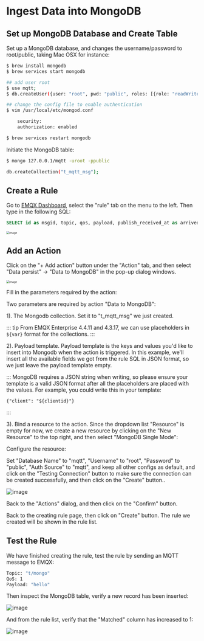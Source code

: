 # Ingest Data into MongoDB
## Set up MongoDB Database and Create Table

Set up a MongoDB database, and changes the username/password to root/public, taking Mac OSX for instance:

```bash
$ brew install mongodb
$ brew services start mongodb

## add user root
$ use mqtt;
$ db.createUser({user: "root", pwd: "public", roles: [{role: "readWrite", db: "mqtt"}]});

## change the config file to enable authentication
$ vim /usr/local/etc/mongod.conf

    security:
    authorization: enabled

$ brew services restart mongodb
```

Initiate the MongoDB table:

```bash
$ mongo 127.0.0.1/mqtt -uroot -ppublic

db.createCollection("t_mqtt_msg");
```

## Create a Rule

Go to [EMQX Dashboard](http://127.0.0.1:18083/#/rules), select the "rule" tab on the menu to the left. Then type in the following SQL:

```sql
SELECT id as msgid, topic, qos, payload, publish_received_at as arrived FROM "t/#"
```

<img src="./assets/rule-engine/mongo_sql_1.png" alt="image" style="zoom:50%;" />

## Add an Action

Click on the "+ Add action" button under the "Action" tab, and then select "Data persist" -> "Data to MongoDB" in the pop-up dialog windows.

<img src="./assets/rule-engine/mongo_action_0.png" alt="image" style="zoom:50%;" />

Fill in the parameters required by the action:

Two parameters are required by action "Data to MongoDB":

1). The Mongodb collection. Set it to "t_mqtt_msg" we just created.

::: tip
From EMQX Enterprise 4.4.11 and 4.3.17, we can use placeholders in `${var}` format for the collections.
:::

2). Payload template. Payload template is the keys and values you'd
like to insert into Mongodb when the action is triggered. In this
example, we'll insert all the available fields we got from the rule SQL in JSON format, so we just leave the payload template empty.

:::
MongoDB requires a JSON string when writing, so please ensure your template is a valid JSON format after all the placeholders are placed with the values. For example, you could write this in your template:

```
{"client": "${clientid}"}
```
:::

3). Bind a resource to the action. Since the dropdown list "Resource"
is empty for now, we create a new resource by clicking on the "New
Resource" to the top right, and then select "MongoDB Single Mode":

Configure the resource:

Set "Database Name" to "mqtt", "Username" to "root", "Password" to
"public", "Auth Source" to "mqtt", and keep all other configs as
default, and click on the "Testing Connection" button to make sure the
connection can be created successfully, and then click on the "Create"
button..

![image](./assets/rule-engine/mongo_resource_0.png)

Back to the "Actions" dialog, and then click on the "Confirm" button.

Back to the creating rule page, then click on "Create" button. The rule we created will be shown in the rule list.

## Test the Rule

We have finished creating the rule, test the rule by sending an MQTT message to EMQX:

```bash
Topic: "t/mongo"
QoS: 1
Payload: "hello"
```

Then inspect the MongoDB table, verify a new record has been inserted:

![image](./assets/rule-engine/mongo_result.png)

And from the rule list, verify that the "Matched" column has increased
to 1:

![image](./assets/rule-engine/mongo_rule_overview_1.png)
